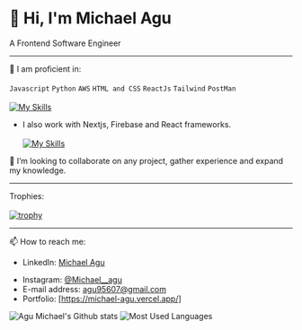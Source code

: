 # 👋 Hi, I'm Michael Agu
A Frontend Software Engineer
__________________________________________________________________________________________________________________________________________________________

🌱 I am proficient in:\
\
`Javascript` `Python` `AWS` `HTML and CSS` `ReactJs` `Tailwind` `PostMan`\
\
[![My Skills](https://skillicons.dev/icons?i=js,python,aws,html,css,nextjs,tailwind,postman)](https://skillicons.dev)


- I also work with Nextjs, Firebase and React frameworks. \
\
[![My Skills](https://skillicons.dev/icons?i=nextjs,firebase,react)](https://skillicons.dev)
 
 💞️ I’m looking to collaborate on any project, gather experience and expand my knowledge.
 
 ----------------------------------------------------------------------------------------------------------------------------------------------------------
 Trophies:\
 \
 [![trophy](https://github-profile-trophy.vercel.app/?username=Agu-Michael&theme=nord)](https://github.com/Agu-Michael/github-profile-trophy)
 __________________________________________________________________________________________________________________________________________________________
 📫 How to reach me:
 - LinkedIn: [Michael Agu](https://www.linkedin.com/in/michael-agu-4164951a6/) 
 <!-- - Twitter: [@Adeola_Ade1](https://twitter.com/Adeola_Ade1) -->
 - Instagram: [@Michael__agu](https://www.instagram.com/Michael__agu/)
 - E-mail address: [agu95607@gmail.com](agu95607@gmail.com)
 - Portfolio: [https://michael-agu.vercel.app/]

 ![Agu Michael's Github stats](https://github-readme-stats.vercel.app/api?username=Agu-Michael&theme=highcontrast&show_icons=true&count_private=true&bg_color=00008B&title_color=ADD8E6&icon_color=ADD8E6&text_color=FFFFFF)
 ![Most Used Languages](https://github-readme-stats.vercel.app/api/top-langs/?username=Agu-Michael&layout=compact&langs_count=6&theme=dark&bg_color=00008B&title_color=ADD8E6&text_color=FFFFFF&card_width=300)
<!---
RevEmmanuel/RevEmmanuel is a ✨ special ✨ repository because its `README.md` (this file) appears on your GitHub profile.
You can click the Preview link to take a look at your changes.
--->
